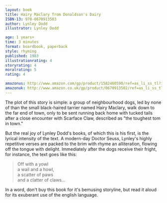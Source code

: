 ```yaml
---
layout: book
title: Hairy Maclary from Donaldson's Dairy
ISBN-13: 978-0670913503
author: Lynley Dodd
illustrator: Lynley Dodd

age: 1 years+
time: 3 minutes
format: boardbook, paperback
style: rhyming
published: 1983
illustrationrating: 4
storyrating: 4
moralrating: 5
rating: 4

amazonus: http://www.amazon.com/gp/product/1582460590/ref=as_li_ss_tl?ie=UTF8&tag=chilslitere0b-20&linkCode=as2&camp=217145&creative=399349&creativeASIN=1582460590
amazonuk: http://www.amazon.co.uk/gp/product/0670913502/ref=as_li_ss_tl?ie=UTF8&tag=chilsliterevi-21&linkCode=as2&camp=1634&creative=19450&creativeASIN=0670913502
---
```


The plot of this story is simple: a group of neighbourhood dogs, led by none of than the small black-haired tarrier named Hairy Maclary, walk down to the far end of town, only to be sent running back home with tucked tails after a close encounter with Scarface Claw, described as "the toughest tom in town."

But the real joy of Lynley Dodd's books, of which this is his first, is the lyrical intensity of the text. A modern-day Doctor Seuss, Lynley's highly repetitive verses are packed to the brim with rhyme an alliteration, flowing off the tongue with delight. Immediately after the dogs receive their fright, for instance, the text goes like this:

>Off with a yowl  
a wail and a howl,  
a scatter of paws  
and a clatter of claws...  
	
In a word, don't buy this book for it's bemusing storyline, but read it aloud for its exuberant use of the english language.
